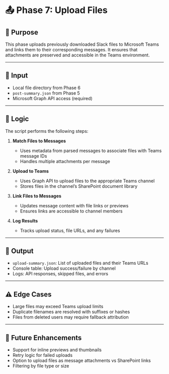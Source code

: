 # 📤 Phase 7: Upload Files

## 🎯 Purpose

This phase uploads previously downloaded Slack files to Microsoft Teams and links them to their corresponding messages. It ensures that attachments are preserved and accessible in the Teams environment.

---

## 📁 Input

- Local file directory from Phase 6
- `post-summary.json` from Phase 5
- Microsoft Graph API access (required)

---

## 🧠 Logic

The script performs the following steps:

1. **Match Files to Messages**  
   - Uses metadata from parsed messages to associate files with Teams message IDs  
   - Handles multiple attachments per message

2. **Upload to Teams**  
   - Uses Graph API to upload files to the appropriate Teams channel  
   - Stores files in the channel’s SharePoint document library

3. **Link Files to Messages**  
   - Updates message content with file links or previews  
   - Ensures links are accessible to channel members

4. **Log Results**  
   - Tracks upload status, file URLs, and any failures

---

## 🧪 Output

- `upload-summary.json`: List of uploaded files and their Teams URLs  
- Console table: Upload success/failure by channel  
- Logs: API responses, skipped files, and errors

---

## ⚠️ Edge Cases

- Large files may exceed Teams upload limits  
- Duplicate filenames are resolved with suffixes or hashes  
- Files from deleted users may require fallback attribution

---

## 🔮 Future Enhancements

- Support for inline previews and thumbnails  
- Retry logic for failed uploads  
- Option to upload files as message attachments vs SharePoint links  
- Filtering by file type or size

